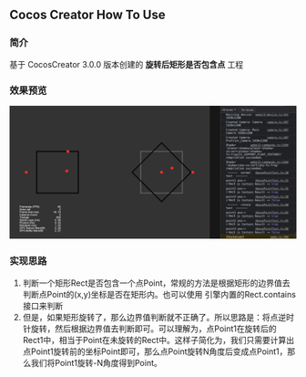 ## Cocos Creator How To Use

### 简介

基于 CocosCreator 3.0.0 版本创建的 **旋转后矩形是否包含点** 工程

### 效果预览
![image](../../image/202203/2022030541.png)

### 实现思路
1. 判断一个矩形Rect是否包含一个点Point，常规的方法是根据矩形的边界值去判断点Point的(x,y)坐标是否在矩形内。也可以使用 引擎内置的Rect.contains接口来判断
2. 但是，如果矩形旋转了，那么边界值判断就不正确了。所以思路是：将点逆时针旋转，然后根据边界值去判断即可。可以理解为，点Point1在旋转后的Rect1中，相当于Point在未旋转的Rect中。这样子简化为，我们只需要计算出点Point1旋转前的坐标Point即可，那么点Point旋转N角度后变成点Point1，那么我们将Point1旋转-N角度得到Point。